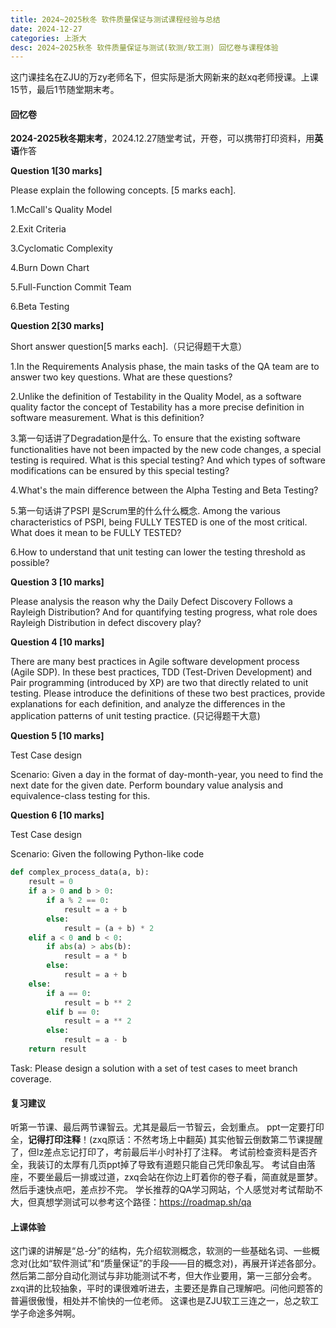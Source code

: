 ```yaml
---
title: 2024~2025秋冬 软件质量保证与测试课程经验与总结
date: 2024-12-27
categories: 上浙大
desc: 2024~2025秋冬 软件质量保证与测试(软测/软工测) 回忆卷与课程体验
---
```


这门课挂名在ZJU的万zy老师名下，但实际是浙大网新来的赵xq老师授课。上课15节，最后1节随堂期末考。

#### 回忆卷

**2024-2025秋冬期末考**，2024.12.27随堂考试，开卷，可以携带打印资料，用**英语**作答

**Question 1[30 marks]**

Please explain the following concepts. [5 marks each].

1.McCall's Quality Model

2.Exit Criteria

3.Cyclomatic Complexity

4.Burn Down Chart

5.Full-Function Commit Team

6.Beta Testing

**Question 2[30 marks]**

Short answer question[5 marks each].（只记得题干大意）

1.In the Requirements Analysis phase, the main tasks of the QA team are to answer two key questions. What are these questions?

2.Unlike the definition of Testability in the Quality Model, as a software quality factor the concept of Testability has a more precise definition in software measurement. What is this definition?

3.第一句话讲了Degradation是什么. To ensure that the existing software functionalities have not been impacted by the new code changes, a special testing is required. What is this special testing? And which types of software modifications can be ensured by this special testing?

4.What's the main difference between the Alpha Testing and Beta Testing?

5.第一句话讲了PSPI 是Scrum里的什么什么概念. Among the various characteristics of PSPI, being FULLY TESTED is one of the most critical. What does it mean to be FULLY TESTED?

6.How to understand that unit testing can lower the testing threshold as possible?

**Question 3 [10 marks]**

Please analysis the reason why the Daily Defect Discovery Follows a Rayleigh Distribution? And for quantifying testing progress, what role does Rayleigh Distribution in defect discovery play?

**Question 4 [10 marks]**

There are many best practices in Agile software development process (Agile SDP). In these best practices, TDD (Test-Driven Development) and Pair programming (introduced by XP) are two that directly related to unit testing. Please introduce the definitions of these two best practices, provide explanations for each definition, and analyze the differences in the application patterns of unit testing practice.  (只记得题干大意)

**Question 5 [10 marks]**

Test Case design

Scenario:
Given a day in the format of day-month-year, you need to find the next date for the given date. Perform boundary value analysis and equivalence-class testing for this.

**Question 6 [10 marks]**

Test Case design

Scenario:
Given the following Python-like code
```python
def complex_process_data(a, b):
    result = 0
    if a > 0 and b > 0:
        if a % 2 == 0:
            result = a + b
        else:
            result = (a + b) * 2
    elif a < 0 and b < 0:
        if abs(a) > abs(b):
            result = a * b
        else:
            result = a + b
    else:
        if a == 0:
            result = b ** 2
        elif b == 0:
            result = a ** 2
        else:
            result = a - b
    return result
```
Task:
Please design a solution with a set of test cases to meet branch coverage. 

#### 复习建议

听第一节课、最后两节课智云。尤其是最后一节智云，会划重点。
ppt一定要打印全，**记得打印注释**！(zxq原话：不然考场上中翻英)
其实他智云倒数第二节课提醒了，但lz差点忘记打印了，考前最后半小时补打了注释。
考试前检查资料是否齐全，我装订的太厚有几页ppt掉了导致有道题只能自己凭印象乱写。
考试自由落座，不要坐最后一排或过道，zxq会站在你边上盯着你的卷子看，简直就是噩梦。然后手速快点吧，差点抄不完。
学长推荐的QA学习网站，个人感觉对考试帮助不大，但真想学测试可以参考这个路径：https://roadmap.sh/qa

#### 上课体验

这门课的讲解是“总-分”的结构，先介绍软测概念，软测的一些基础名词、一些概念对(比如“软件测试”和“质量保证”的手段——目的概念对)，再展开详述各部分。然后第二部分自动化测试与非功能测试不考，但大作业要用，第一三部分会考。
zxq讲的比较抽象，平时的课很难听进去，主要还是靠自己理解吧。问他问题答的普遍很傲慢，相处并不愉快的一位老师。
这课也是ZJU软工三连之一，总之软工学子命途多舛啊。



